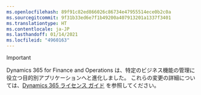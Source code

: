 ```yaml
---
ms.openlocfilehash: 89f91c82ed866026c86734e47955514ece0b2c0a
ms.sourcegitcommit: 9f31b33ed6e7f1b49200a407913201a1337f3401
ms.translationtype: HT
ms.contentlocale: ja-JP
ms.lasthandoff: 01/14/2021
ms.locfileid: "4960163"
---
```

> [!IMPORTANT]
> Dynamics 365 for Finance and Operations は、特定のビジネス機能の管理に役立つ目的別アプリケーションへと進化しました。 これらの変更の詳細については、[Dynamics 365 ライセンス ガイド](https://go.microsoft.com/fwlink/p/?LinkId=866544) を参照してください。
 
